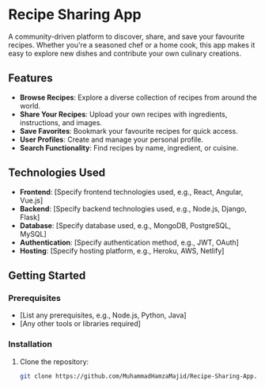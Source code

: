 # Recipe Sharing App

A community-driven platform to discover, share, and save your favourite recipes. Whether you're a seasoned chef or a home cook, this app makes it easy to explore new dishes and contribute your own culinary creations.

## Features

- **Browse Recipes**: Explore a diverse collection of recipes from around the world.
- **Share Your Recipes**: Upload your own recipes with ingredients, instructions, and images.
- **Save Favorites**: Bookmark your favourite recipes for quick access.
- **User Profiles**: Create and manage your personal profile.
- **Search Functionality**: Find recipes by name, ingredient, or cuisine.

## Technologies Used

- **Frontend**: [Specify frontend technologies used, e.g., React, Angular, Vue.js]
- **Backend**: [Specify backend technologies used, e.g., Node.js, Django, Flask]
- **Database**: [Specify database used, e.g., MongoDB, PostgreSQL, MySQL]
- **Authentication**: [Specify authentication method, e.g., JWT, OAuth]
- **Hosting**: [Specify hosting platform, e.g., Heroku, AWS, Netlify]

## Getting Started

### Prerequisites

- [List any prerequisites, e.g., Node.js, Python, Java]
- [Any other tools or libraries required]

### Installation

1. Clone the repository:

   ```bash
   git clone https://github.com/MuhammadHamzaMajid/Recipe-Sharing-App.git
